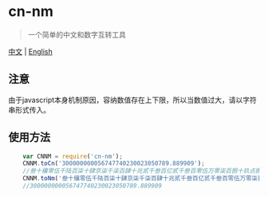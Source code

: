 # cn-nm
> 一个简单的中文和数字互转工具

[中文](https://github.com/2ue/cn-nm) | [English](./doc/en/README_en.md)

## 注意
由于javascript本身机制原因，容纳数值存在上下限，所以当数值过大，请以字符串形式传入。

## 使用方法
``` javascript
    var CNNM = require('cn-nm');
    CNNM.toCn('300000000056747740230023050789.889909');
    //叁十穰零伍千陆百柒十肆京柒千柒百肆十兆贰千叁百亿贰千叁百零伍万零柒百捌十玖点捌捌玖玖零玖
    CNNM.toNm('叁十穰零伍千陆百柒十肆京柒千柒百肆十兆贰千叁百亿贰千叁百零伍万零柒百捌十玖点捌捌玖玖零玖');
    //300000000056747740230023050789.889909
```
